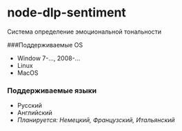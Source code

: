 # node-dlp-sentiment

Система определение эмоциональной тональности

###Поддерживаемые OS
* Window 7-..., 2008-...
* Linux
* MacOS

### Поддерживаемые языки
* Русский
* Английский
* *Планируется: Немецкий, Французский, Итальянский*

